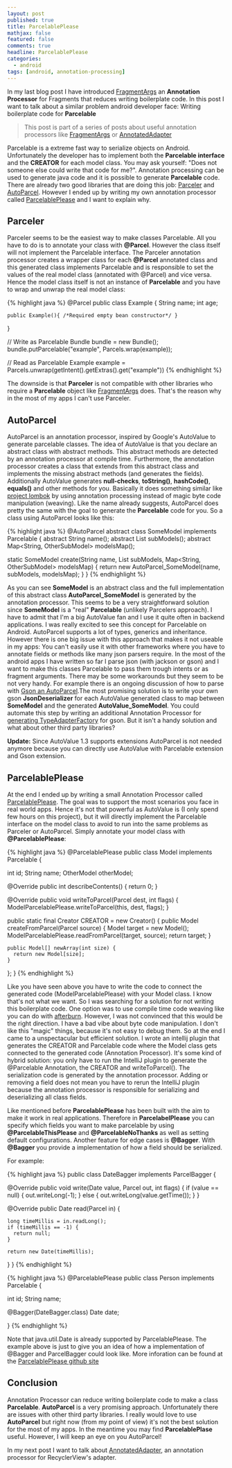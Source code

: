 ```yaml
---
layout: post
published: true
title: ParcelablePlease
mathjax: false
featured: false
comments: true
headline: ParcelablePlease
categories:
  - android
tags: [android, annotation-processing]
---
```


In my last blog post I have introduced [FragmentArgs](http://hannesdorfmann.com/android/fragmentargs) an  **Annotation Processor** for Fragments that reduces writing boilerplate code. In this post I want to talk about a similar problem android developer face: Writing boilerplate code for **Parcelable**

  > This post is part of a series of posts about useful annotation processors like [FragmentArgs](http://hannesdorfmann.com/android/fragmentargs) or [AnnotatedAdapter](http://hannesdorfmann.com/android/AnnotatedAdapter)

Parcelable is a extreme fast way to serialize objects on Android. Unfortunately the developer has to implement both the **Parcelable interface** and the **CREATOR** for each model class. You may ask yourself: "Does not someone else could write that code for me?". Annotation processing can be used to generate java code and it is possible to generate **Parcelable** code. There are already two good libraries that are doing this job: [Parceler](https://github.com/johncarl81/parceler) and [AutoParcel](https://github.com/frankiesardo/auto-parcel). However I ended up by writing my own annotation processor called [ParcelablePlease](https://github.com/sockeqwe/ParcelablePlease) and I want to explain why.

## Parceler
Parceler seems to be the easiest way to make classes Parcelable. All you have to do is to annotate your class with **@Parcel**. However the class itself will not implement the Parcelable interface. The Parceler annotation processor creates a wrapper class for each **@Parcel** annotated class and this generated class implements Parcelable and is responsible to set the values of the real model class (annotated with @Parcel) and vice versa. Hence the model class itself is not an instance of **Parcelable** and you have to wrap and unwrap the real model class:

{% highlight java %}
@Parcel
public class Example {
    String name;
    int age;

    public Example(){ /*Required empty bean constructor*/ }
}


// Write as Parcelable
Bundle bundle = new Bundle();
bundle.putParcelable("example", Parcels.wrap(example));


// Read as Parcelable
Example example = Parcels.unwrap(getIntent().getExtras().get("example"))
{% endhighlight %}

The downside is that **Parceler** is not compatible with other libraries who require a **Parcelable** object like [FragmentArgs](http://hannesdorfmann.com/android/fragmentargs) does. That's the reason why in the most of my apps I can't use Parceler.

## AutoParcel
AutoParcel is an annotation processor, inspired by Google's AutoValue to generate parcelable classes. The idea of AutoValue is that you declare an abstract class with abstract methods. This abstract methods are detected by an annotation processor at compile time. Furthermore, the annotation processor creates a class that extends from this abstract class and implements the missing abstract methods (and generates the fields). Additionally AutoValue generates **null-checks**, **toString()**, **hashCode()**, **equals()** and other methods for you. Basically it does something similar like [project lombok](http://www.projectlombok.org) by using annotation processing instead of magic byte code manipulation (weaving). Like the name already suggests, AutoParcel does pretty the same with the goal to generate the **Parcelable** code for you. So a class using AutoParcel looks like this:

{% highlight java %}
@AutoParcel
abstract class SomeModel implements Parcelable {
  abstract String name();
  abstract List<SomeSubModel> subModels();
  abstract Map<String, OtherSubModel> modelsMap();

  static SomeModel create(String name, List<SomeSubModel> subModels, Map<String, OtherSubModel> modelsMap) {
    return new AutoParcel_SomeModel(name, subModels, modelsMap);
  }
}
{% endhighlight %}

As you can see **SomeModel** is an abstract class and the full implementation of this abstract class **AutoParcel_SomeModel** is generated by the annotation processor. This seems to be a very straightforward solution since **SomeModel** is a "real" **Parcelable** (unlikely Parcelers approach). I have to admit that I'm a big AutoValue fan and I use it quite often in backend applications. I was really excited to see this concept for Parcelable on Android. AutoParcel supports a lot of types, generics and inheritance. However there is one big issue with this approach that makes it not useable in my apps: You can't easily use it with other frameworks where you have to annotate fields or methods like many json parsers require. In the most of the android apps I have written so far I parse json (with jackson or gson) and I want to make this classes Parcelable to pass them trough intents or as fragment arguments. There may be some workarounds but they seem to be not very handy. For example there is an ongoing discussion of how to parse with [Gson an AutoParcel](https://github.com/frankiesardo/auto-parcel/issues/6).The most promising solution is to write your own gson **JsonDeserializer** for each AutoValue generated class to map between **SomeModel** and the generated **AutoValue_SomeModel**. You could automate this step by writing an additional Annotation Processor for [generating TypeAdapterFactory](https://gist.github.com/JakeWharton/0d67d01badcee0ae7bc9) for gson. But it isn't a handy solution and what about other third party libraries?

**Update:** Since AutoValue 1.3 supports extensions AutoParcel is not needed anymore because you can directly use AutoValue with Parcelable extension and Gson extension.

## ParcelablePlease
At the end I ended up by writing a small Annotation Processor called [ParcelablePlease](https://github.com/sockeqwe/ParcelablePlease). The goal was to support the most scenarios you face in real world apps. Hence it's not that powerful as AutoValue is (I only spend few hours on this project), but it will directly implement the Parcelable interface on the model class to avoid to run into the same problems as Parceler or AutoParcel.
Simply annotate your model class with **@ParcelablePlease**:

{% highlight java %}
@ParcelablePlease
public class Model implements Parcelable {

  int id;
  String name;
  OtherModel otherModel;

  @Override public int describeContents() {
    return 0;
  }

  @Override public void writeToParcel(Parcel dest, int flags) {
    ModelParcelablePlease.writeToParcel(this, dest, flags);
  }

  public static final Creator<Model> CREATOR = new Creator<Model>() {
    public Model createFromParcel(Parcel source) {
      Model target = new Model();
      ModelParcelablePlease.readFromParcel(target, source);
      return target;
    }

    public Model[] newArray(int size) {
      return new Model[size];
    }
  };
}
{% endhighlight %}

Like you have seen above you have to write the code to connect the generated code (ModelParcelablePlease) with your Model class. I know that's not what we want. So I was searching for a solution for not writing this boilerplate code. One option was to use compile time code weaving like you can do with [afterburn](https://github.com/stephanenicolas/afterburner). However, I was not convinced that this would be the right direction. I have a bad vibe about byte code manipulation. I don't like this "magic" things, because it's not easy to debug them. So at the end I came to a unspectacular but efficient solution. I wrote an intellij plugin that generates the CREATOR and Parcelable code where the Model class gets connected to the generated code (Annotation Processor). It's some kind of hybrid solution: you only have to run the IntelliJ plugin to generate the @Parcelable Annotation, the CREATOR and writeToParcel(). The serialization code is generated by the annotation processor. Adding or removing a field does not mean you have to rerun the IntelliJ plugin because the annotation processor is responsible for serializing and deserializing all class fields.

Like mentioned before **ParcelablePlease** has been built with the aim to make it work in real applications. Therefore in **ParcelabelPlease** you can specify which fields you want to make parcelable by using **@ParcelableThisPlease** and **@ParcelableNoThanks** as well as setting default configurations. Another feature for edge cases is **@Bagger**. With **@Bagger** you provide a implementation of how a field should be serialized.

For example:

{% highlight java %}
public class DateBagger implements ParcelBagger<Date> {

  @Override public void write(Date value, Parcel out, int flags) {
    if (value == null) {
      out.writeLong(-1);
    } else {
      out.writeLong(value.getTime());
    }
  }

  @Override public Date read(Parcel in) {

    long timeMillis = in.readLong();
    if (timeMillis == -1) {
      return null;
    }

    return new Date(timeMillis);
  }
}
{% endhighlight %}

{% highlight java %}
@ParcelablePlease
public class Person implements Parcelable {

  int id;
  String name;

  @Bagger(DateBagger.class)
  Date date;

}
{% endhighlight %}

Note that java.util.Date is already supported by ParcelablePlease. The example above is just to give you an idea of how a implementation of @Bagger and ParcelBagger could look like. More inforation can be found at the [ParcelablePlease github site](https://github.com/sockeqwe/ParcelablePlease)

## Conclusion
Annotation Processor can reduce writing boilerplate code to make a class **Parcelable**. **AutoParcel** is a very promising approach. Unfortunately there are issues with other third party libraries. I really would love to use **AutoParcel** but right now (from my point of view) it's not the best solution for the most of my apps. In the meantime you may find **ParcelablePlase** useful. However, I will keep an eye on you AutoParcel!

In my next post I want to talk about [AnnotatedAdapter](http://hannesdorfmann.com/android/AnnotatedAdapter/), an annotation processor for RecyclerView's adapter.
